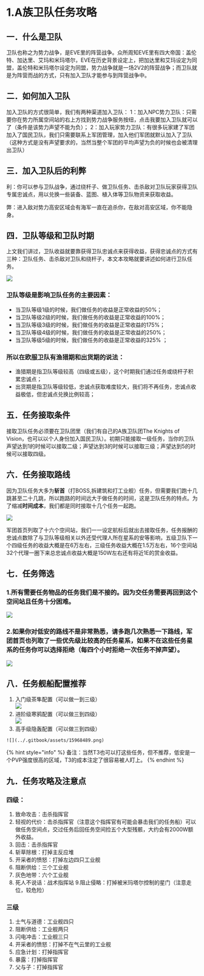 # 1.A族卫队任务攻略

## 一．什么是卫队

卫队也称之为势力战争，是EVE里的阵营战争。众所周知EVE里有四大帝国：盖伦特、加达里、艾玛和米玛塔尔，EVE在历史背景设定上，把加达里和艾玛设定为同盟，盖伦特和米玛塔尔设定为同盟，势力战争就是一场2V2的阵营战争；而卫队就是为阵营而战的方式，只有加入卫队才能参与到阵营战争中。

## 二．如何加入卫队 

加入卫队的方式很简单，我们有两种渠道加入卫队： 1：加入NPC势力卫队：只需要你在势力所属空间站的右上方找到势力战争服务按纽，点击我要加入卫队就可以了（条件是该势力声望不能为负）； 2：加入玩家势力卫队：有很多玩家建了军团加入了国民卫队，我们只需要联系上军团管理，加入他们军团就默认加入了卫队（这种方式是没有声望要求的，当然当整个军团的平均声望为负的时候也会被清理出卫队）

## 三．加入卫队后的利弊 

利：你可以参与卫队战争，通过绕杆子、做卫队任务、击杀敌对卫队玩家获得卫队专属忠诚点，用以兑换一些装备、蓝图、植入体等卫队物资来获取收益。

弊：进入敌对势力高安区域会有海军一直在追杀你，在敌对高安区域，你不能隐身。 

## 四．卫队等级和卫队时期 

上文我们讲过，卫队收益就要靠获得卫队忠诚点来获得收益，获得忠诚点的方式有三种：卫队任务、击杀敌对卫队和绕杆子，本文本攻略就要讲述如何进行卫队任务。

![](../.gitbook/assets/12695965+.png)

### 卫队等级是影响卫队任务的主要因素： 

* 当卫队等级1级的时候，我们做任务的收益是正常收益的50%； 
* 当卫队等级2级的时候，我们做任务的收益是正常收益的100%；
*  当卫队等级3级的时候，我们做任务的收益是正常收益的175%； 
* 当卫队等级4级的时候，我们做任务的收益是正常收益的250%；
* 当卫队等级5级的时候，我们做任务的收益是正常收益的325% ；

### 所以在欧服卫队有渔猎期和出货期的说法： 

* 渔猎期是指卫队等级较高（四级或五级），这个时期我们通过任务或绕杆子积累忠诚点；
*  出货期是指卫队等级较低，忠诚点获取难度较大，我们将不再任务，忠诚点收益极低，但忠诚点兑换比例较高；

## 五．任务接取条件 

接取卫队任务必须要在卫队团里（我们有自己的A族卫队团The Knights of Vision，也可以以个人身份加入国民卫队）。初期只能接取一级任务，当你的卫队声望达到1的时候可以接取二级；声望达到3的时候可以接取三级；声望达到5的时候可以接取四级。

## 六．任务接取路线 

因为卫队任务大多为**斩首**（打BOSS,拆建筑和打工业舰）任务，但需要我们跑十几跳甚至二十几跳，所以跑路的时间远大于做任务的时间，这是卫队任务的特点。为了缩减**时间成本**，我们都是同时接取十几个任务一起跑。

![](../.gitbook/assets/259612856412.png)

军团首页列取了十六个空间站，我们一一设定航标后就出去接取任务，任务报酬的忠诚点数除了与卫队等级相关以外还受代理人所在星系的安等影响，五级卫队下一个四级任务的收益大概是在6万左右，三级任务收益大概在1.5万左右，16个空间站 32个代理一圈下来总忠诚点收益大概是150W左右还有将近1E的赏金收益。

## 七．任务筛选 

### 1.所有需要任务物品的任务我们是不接的。因为交任务需要再回到这个空间站且任务十分困难。

![](../.gitbook/assets/15861485641.png)

### 2.如果你对低安的路线不是非常熟悉，请多跑几次熟悉一下路线，军团首页也列取了一些优先级比较高的任务星系，如果不在这些任务星系的任务你可以选择拒绝（每四个小时拒绝一次任务不掉声望）。

![](../.gitbook/assets/12598642586.png)

## 八．任务舰船配置推荐

1. 入门级茶隼配置（可以做一到三级）\
   ![](../.gitbook/assets/1589618.png) 
2. 进阶级寒鸦配置（可以做三到四级）\
    ![](../.gitbook/assets/15698196.png) 
3.   高手级隐轰配置（可以做三到四级）

    ![](../.gitbook/assets/15968489.png) 

{% hint style="info" %}
备注：当然T3也可以打这些任务，但不推荐，低安是一个PVP强度很高的区域，T3的成本注定了很容易被人盯上。
{% endhint %}

## 九．任务攻略及注意点 

### 四级：

1. 致命攻击：击杀指挥官 
2. 轻视的代价：击杀指挥官（注意这个指挥官有可能会暴击我们的任务船）可以做任务空间点，交过任务后回任务空间捡五个大型残骸，大约会有2000W额外收益。 
3. 回击：击杀指挥官 
4. 斩草除根：打掉主反应堆 
5. 开采者的愤怒：打掉左边四只工业舰 
6. 阻断供给：三个工业舰 
7. 灰色地带：六个工业舰 
8. 死人不说话：战术指挥站 9.阻止侵略：打掉被米玛塔尔控制的星门（注意走位，较危险）

### 三级 

1. 士气与道德：工业舰四只
2. 阻断供给：工业舰两只
3. 闪电冲击：工业舰三只
4. 开采者的愤怒：打掉不在气云里的工业舰
5. 应急计划：打掉指挥官 
6. 暴露：打掉指挥官 
7. 父与子：打掉指挥官
